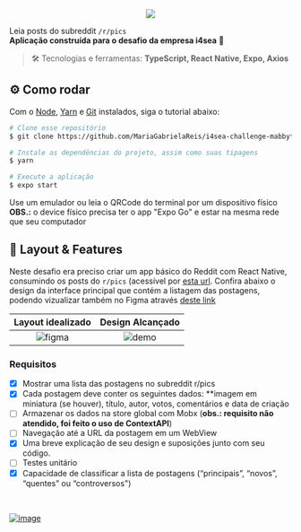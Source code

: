 <div align="center"> <img src="https://user-images.githubusercontent.com/69374340/216955322-abff907f-24b7-4920-92db-9e3d8fae9beb.png" /> </div>

Leia posts do subreddit `/r/pics` <br>
**Aplicação construída para o desafio da empresa i4sea** 🌊

> :hammer_and_wrench: Tecnologias e ferramentas: **TypeScript, React Native, Expo, Axios**

## :gear: Como rodar
Com o [Node](https://nodejs.org/en/), [Yarn](https://yarnpkg.com/) e [Git](https://git-scm.com/) instalados, siga o tutorial abaixo:

```bash
# Clone esse repositório
$ git clone https://github.com/MariaGabrielaReis/i4sea-challenge-mabbyt.git

# Instale as dependências do projeto, assim como suas tipagens
$ yarn

# Execute a aplicação
$ expo start
```
Use um emulador ou leia o QRCode do terminal por um dispositivo físico <br>
**OBS.:** o device físico precisa ter o app "Expo Go" e estar na mesma rede que seu computador

## 📱 Layout & Features
Neste desafio era preciso criar um app básico do Reddit com React Native, consumindo os posts do `r/pics` (acessível por [esta url](https://api.reddit.com/r/pics/hot.json). Confira abaixo o design da interface principal que contém a listagem das postagens, podendo vizualizar também no Figma através [deste link](https://www.figma.com/file/MaqHiTzqQb4tzMAulso0Ob/Mobile?node-id=0%3A1&t=G7EXYtpK0SMTqqpQ-1)

| Layout idealizado  | Design Alcançado  |
|:------------------:|:-----------------:|
| ![figma](https://user-images.githubusercontent.com/69374340/216955021-85ed319f-ab29-41c9-bc4f-3e36df4f3ee5.png) | ![demo](./demo) |


### Requisitos
- [X] Mostrar uma lista das postagens no subreddit r/pics
- [X] Cada postagem deve conter os seguintes dados: **imagem em miniatura (se houver), título, autor, votos, comentários e data de criação
- [ ] Armazenar os dados na store global com Mobx (**obs.: requisito não atendido, foi feito o uso de ContextAPI**)
- [ ] Navegação até a URL da postagem em um WebView
- [X] Uma breve explicação de seu design e suposições junto com seu código.
- [ ] Testes unitário
- [X] Capacidade de classificar a lista de postagens (“principais”, “novos”, “quentes” ou “controversos")

<br>

[![image](https://img.shields.io/badge/✨%20Maria%20Gabriela%20Reis,%202023-LinkedIn-0D9488?style=flat-square)](https://www.linkedin.com/in/mariagabrielareis/)
